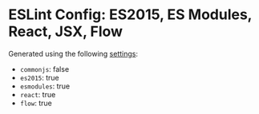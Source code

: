 # ESLint Config: ES2015, ES Modules, React, JSX, Flow

Generated using the following [settings](https://github.com/wildpeaks/packages-eslint-config#readme):

- `commonjs`: false
- `es2015`: true
- `esmodules`: true
- `react`: true
- `flow`: true
	